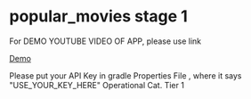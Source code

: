 # popular_movies stage 1 


For DEMO YOUTUBE VIDEO OF APP, please use link 

[Demo](https://youtu.be/jsmhsHyAjPA)

Please put your API Key in gradle Properties File , where it says "USE_YOUR_KEY_HERE"
Operational
Cat. Tier 1  